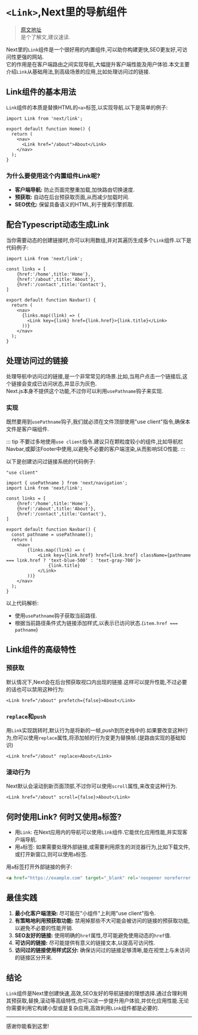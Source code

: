 # `<Link>`,Next里的导航组件

> [原文地址](https://dev.to/joodi/a-comprehensive-guide-to-the-nextjs-link-component-29jf?bb=205822)  
> 是个了解文,建议速读.

Next里的`Link`组件是一个很好用的内置组件,可以助你构建更快,SEO更友好,可访问性更强的网站.  
它的作用是在客户端路由之间实现导航,大幅提升客户端性能及用户体验.本文主要介绍`Link`从基础用法,到高级场景的应用,比如处理访问过的链接.  

## Link组件的基本用法
`Link`组件的本质是替换HTML的`<a>`标签,以实现导航.以下是简单的例子:
```tsx
import Link from 'next/link';

export default function Home() {
  return (
    <nav>
      <Link href="/about">About</Link>
    </nav>
  );
}
```
### 为什么要使用这个内置组件Link呢?
* **客户端导航:** 防止页面完整重加载,加快路由切换速度.
* **预获取:** 自动在后台预获取页面,从而减少加载时间.
* **SEO优化:**  保留具备语义的HTML,利于搜索引擎抓取.

## 配合Typescript动态生成Link
当你需要动态的创建链接时,你可以利用数组,并对其遍历生成多个`Link`组件.以下是代码例子:
```tsx
import Link from 'next/link';

const links = [
    {href:'/home',title:'Home'},
    {href:'/about',title:'About'},
    {href:'/contact',title:'Contact'},
]

export default function Navbar() {
  return (
    <nav>
      {links.map((link) => (
        <Link key={link} href={link.href}>{link.title}</Link>
      ))}
    </nav>
  );
}
```
## 处理访问过的链接
处理导航中访问过的链接,是一个非常常见的场景.比如,当用户点击一个链接后,这个链接会变成已访问状态,并显示为灰色.  
Next.js本身不提供这个功能,不过你可以利用`usePathname`钩子来实现.

### 实现
既然要用到`usePathname`钩子,我们就必须在文件顶部使用"use client"指令,确保本文件是客户端组件.

::: tip
不要过多地使用`use client`指令.建议只在颗粒度较小的组件,比如导航栏Navbar,或脚注Footer中使用,以避免不必要的客户端渲染,从而影响SEO性能.
:::

以下是创建访问过链接系统的代码例子:
```tsx
"use client"

import { usePathname } from 'next/navigation';
import Link from 'next/link';

const links = [
    {href:'/home',title:'Home'},
    {href:'/about',title:'About'},
    {href:'/contact',title:'Contact'},
]

export default function Navbar() {
  const pathname = usePathname();
  return (
    <nav>
        {links.map((link) => (
            <Link key={link.href} href={link.href} className={pathname === link.href ? 'text-blue-500' : 'text-gray-700'}>
                {link.title}
            </Link>
        ))}
    </nav>
  );
}
```
以上代码解析:
* 使用`usePathname`钩子获取当前路径.
* 根据当前路径条件式为链接添加样式,以表示已访问状态.(`item.href === pathname`)

## Link组件的高级特性
### 预获取
默认情况下,Next会在后台预获取视口内出现的链接.这样可以提升性能,不过必要的话也可以禁用这种行为:
```tsx
<Link href="/about" prefetch={false}>About</Link>
```

### `replace`和`push`
用`Link`实现跳转时,默认行为是将新的一帧,push到历史栈中的.如果要改变这种行为,你可以使用`replace`属性,将添加帧的行为变更为替换帧.(是路由实现的基础知识)
```tsx
<Link href="/about" replace>About</Link>
```

### 滚动行为
Next默认会滚动到新页面顶部,不过你可以使用`scroll`属性,来改变这种行为.
```tsx
<Link href="/about" scroll={false}>About</Link>
```


## 何时使用Link? 何时又使用`a`标签?
* 用`Link`: 在Next应用内的导航可以使用`Link`组件.它能优化应用性能,并实现客户端导航.
* 用`a`标签: 如果需要处理外部链接,或需要利用原生的浏览器行为,比如下载文件,或打开新窗口,则可以使用`a`标签.

用`a`标签打开外部链接的例子:
```html
<a href="https://example.com" target="_blank" rel='noopener noreferrer'>External Site</a>
```

## 最佳实践
1. **最小化客户端渲染:** 尽可能在"小组件"上利用"use client"指令.
2. **有策略地利用预获取功能:** 禁用掉那些不大可能会被访问的链接的预获取功能, 以避免不必要的性能开销.
3. **SEO友好的链接:** 使用明确的`href`属性,尽可能避免使用动态的`href`值.
4. **可访问的链接:** 尽可能提供有意义的链接文本,以提高可访问性.
5. **访问过的链接使用样式区分:** 确保访问过的链接足够清晰,能在视觉上与未访问的链接区分开来.

## 结论
`Link`组件是Next里创建快速,高效,SEO友好的导航链接的理想选择.通过合理利用其预获取,替换,滚动等高级特性,你可以进一步提升用户体验,并优化应用性能.无论你需要利用它构建小型或是复杂应用,高效利用`Link`组件都是必要的.  

---
感谢你能看到这里!


